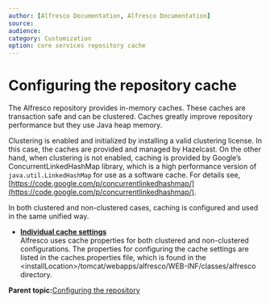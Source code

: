 ```yaml
---
author: [Alfresco Documentation, Alfresco Documentation]
source: 
audience: 
category: Customization
option: core services repository cache
---
```


# Configuring the repository cache

The Alfresco repository provides in-memory caches. These caches are transaction safe and can be clustered. Caches greatly improve repository performance but they use Java heap memory.

Clustering is enabled and initialized by installing a valid clustering license. In this case, the caches are provided and managed by Hazelcast. On the other hand, when clustering is not enabled, caching is provided by Google’s ConcurrentLinkedHashMap library, which is a high performance version of `java.util.LinkedHashMap` for use as a software cache. For details see, [https://code.google.com/p/concurrentlinkedhashmap/](https://code.google.com/p/concurrentlinkedhashmap/).

In both clustered and non-clustered cases, caching is configured and used in the same unified way.

-   **[Individual cache settings](../concepts/cache-indsettings.md)**  
Alfresco uses cache properties for both clustered and non-clustered configurations. The properties for configuring the cache settings are listed in the caches.properties file, which is found in the <installLocation\>/tomcat/webapps/alfresco/WEB-INF/classes/alfresco directory.

**Parent topic:**[Configuring the repository](../concepts/intro-core.md)

